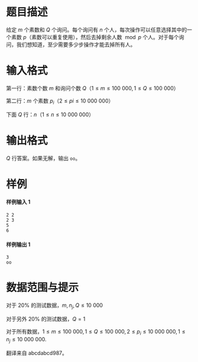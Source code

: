 
# 题目描述

给定 $m$ 个素数和 $Q$ 个询问。每个询问有 $n$ 个人，每次操作可以任意选择其中的一个素数 $p$（素数可以重复使用），然后去掉剩余人数 $\bmod p$ 个人。对于每个询问，我们想知道，至少需要多少步操作才能去掉所有人。

# 输入格式

第一行：素数个数 $m$ 和询问个数 $Q$（$1 \le m \le 100\ 000, 1 \le Q \le 100\ 000$）

第二行：$m$ 个素数 $p_i$（$2 \le pi \le 10\ 000\ 000$）

下面 $Q$ 行：$n$（$1 \le n \le 10\ 000\ 000$）

# 输出格式

$Q$ 行答案。如果无解，输出 `oo`。

# 样例

#### 样例输入 1
```plain
2 2
2 3
5
6
```

#### 样例输出 1
```plain
3
oo
```

# 数据范围与提示

对于 $20\%$ 的测试数据，$m, n_j, Q \le 10\ 000$

对于另外 $20\%$ 的测试数据，$Q = 1$

对于所有数据，$1 \le m \le 100\ 000, 1 \le Q \le 100\ 000, 2 \le p_i \le 10\ 000\ 000, 1 \le n_j \le 10\ 000\ 000$.

翻译来自 abcdabcd987。

